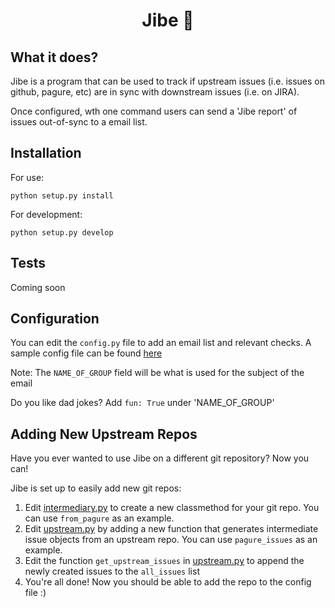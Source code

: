 <h1 align="center"> Jibe 💃 </h1>

## What it does? 
Jibe is a program that can be used to track if upstream issues (i.e. issues on github, pagure, etc) are 
in sync with downstream issues (i.e. on JIRA).

Once configured, wth one command users can send a 'Jibe report' of issues out-of-sync to a email list.

## Installation 
For use:
```
python setup.py install 
```
For development: 
```
python setup.py develop 
```

## Tests 
Coming soon

## Configuration 
You can edit the `config.py` file to add an email list and relevant checks. A sample config file 
can be found [here](config.py)

Note: The `NAME_OF_GROUP` field will be what is used for the subject of the email 

Do you like dad jokes? Add `fun: True` under 'NAME_OF_GROUP'

## Adding New Upstream Repos 
Have you ever wanted to use Jibe on a different git repository? Now you can!

Jibe is set up to easily add new git repos:
1. Edit [intermediary.py](jibe/intermediary.py) to create a new classmethod for your git repo. You can use 
`from_pagure` as an example. 
1. Edit [upstream.py](jibe/upstream.py) by adding a new function that generates intermediate issue objects 
from an upstream repo. You can use `pagure_issues` as an example. 
1. Edit the function `get_upstream_issues` in [upstream.py](jibe/upstream.py) to append the newly created issues 
to the `all_issues` list
1. You're all done! Now you should be able to add the repo to the config file :) 